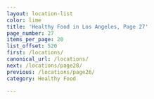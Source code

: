 ```yaml
---
layout: location-list
color: lime
title: 'Healthy Food in Los Angeles, Page 27'
page_number: 27
items_per_page: 20
list_offset: 520
first: /locations/
canonical_url: /locations/
next: /locations/page28/
previous: /locations/page26/
category: Healthy Food

---
```

